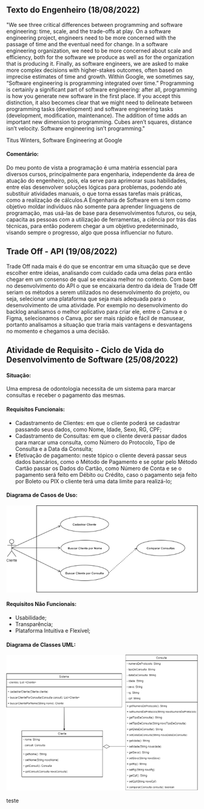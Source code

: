 <h2> Texto do Engenheiro (18/08/2022) </h2>

"We see three critical differences between 
programming and software engineering: time, 
scale, and the trade-offs at play. On a 
software engineering project, engineers need 
to be more concerned with the passage of time 
and the eventual need for change. In a software 
engineering organization, we need to be more 
concerned about scale and efficiency, both for 
the software we produce as well as for the 
organization that is producing it. Finally, 
as software engineers, we are asked to make 
more complex decisions with higher-stakes 
outcomes, often based on imprecise estimates 
of time and growth. Within Google, we sometimes 
say, “Software engineering is programming 
integrated over time.” Programming is certainly 
a significant part of software engineering: after
all, programming is how you generate new software
in the first place. If you accept this 
distinction, it also becomes clear that we might 
need to delineate between programming tasks 
(development) and software engineering tasks 
(development, modification, maintenance). The 
addition of time adds an important new dimension 
to programming. Cubes aren’t squares, distance 
isn’t velocity. Software engineering isn’t 
programming." 

Titus Winters, Software Engineering at Google

<h4>Comentário:</h4> Do meu ponto de vista a 
programação é uma matéria essencial para 
diversos cursos, principalmente para engenharia,
independente da área de atuação do engenheiro, pois,
ela serve para aprimorar suas habilidades, entre
elas desenvolver soluções lógicas para problemas, 
podendo até substituir atividades manuais,
o que torna essas tarefas mais práticas, como a
realização de cálculos.A Engenharia de Software 
em si tem como objetivo moldar indivíduos não
somente para aprender linguagens de programação,
mas usá-las de base para desenvolvimentos futuros,
ou seja, capacita as pessoas com a utilização de 
ferramentas, a ciência por trás das técnicas, para
então poderem chegar a um objetivo predeterminado,
visando sempre o progresso, algo que possa
influenciar no futuro.

<h2> Trade Off - API (19/08/2022)</h2>

Trade Off nada mais é do que se encontrar em uma
situação que se deve escolher entre ideias,
analisando com cuidado cada uma delas para então
chegar em um consenso de qual se encaixa melhor
no contexto. Com base no desenvolvimento do API o
que se encaixaria dentro da ideia de Trade Off 
seriam os métodos a serem utilizados no 
desenvolvimento do projeto, ou seja, selecionar
uma plataforma que seja mais adequada para o
desenvolvimento de uma atividade. Por exemplo no
desenvolvimento do backlog analisamos o melhor
aplicativo para criar ele, entre o Canva e o Figma,
selecionamos o Canva, por ser mais rápido e fácil
de manusear, portanto analisamos a situação que 
traria mais vantagens e desvantagens no momento e 
chegamos a uma decisão.

<h2> Atividade de Requisito - Ciclo de Vida do Desenvolvimento de Software (25/08/2022) </h2>

<h4>Situação:</h4> Uma empresa de odontologia necessita
de um sistema para marcar consultas e receber o 
pagamento das mesmas.
 
<h4>Requisitos Funcionais:</h4>

- Cadastramento de Clientes: em que o cliente
poderá se cadastrar passando seus dados, como
Nome, Idade, Sexo, RG, CPF;
- Cadastramento de Consultas: em que o cliente
deverá passar dados para marcar uma consulta,
como Número do Protocolo, Tipo de Consulta e a
Data da Consulta;
- Efetivação de pagamento: neste tópico o cliente 
deverá passar seus dados bancários, como o Método
de Pagamento e se optar pelo Método Cartão passar
os Dados do Cartão, como Número de Conta e se o
pagamento será feito em Débito ou Crédito, caso o
pagamento seja feito por Boleto ou PIX o cliente
terá uma data limite para realizá-lo;

<h4>Diagrama de Casos de Uso:</h4>

<img src = "Imagens/Diagrama de Casos de Uso.png">

<h4>Requisitos Não Funcionais:</h4>

- Usabilidade;
- Transparência;
- Plataforma Intuitiva e Flexível;

<h4>Diagrama de Classes UML:</h4>

<img src = "Imagens/DiagramaDeClasses.png">

<p> teste </p>

